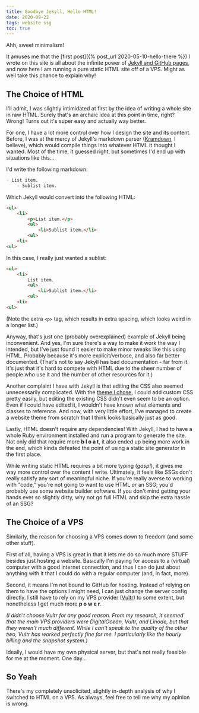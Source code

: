 ```yaml
---
title: Goodbye Jekyll, Hello HTML!
date: 2020-09-22
tags: website ssg
toc: true
---
```


Ahh, sweet minimalism!

It amuses me that the [first post]({% post_url 2020-05-10-hello-there %}) I wrote on this site is all about the infinite power of [Jekyll and GitHub pages](https://help.github.com/en/github/working-with-github-pages/setting-up-a-github-pages-site-with-jekyll), and now here I am running a pure static HTML site off of a VPS.
Might as well take this chance to explain why!

## The Choice of HTML

I'll admit, I was slightly intimidated at first by the idea of writing a whole site in raw HTML.
Surely that's an archaic idea at this point in time, right?
Wrong!
Turns out it's super easy and actually way better.

For one, I have a lot more control over how I design the site and its content.
Before, I was at the mercy of Jekyll's markdown parser ([Kramdown](https://kramdown.gettalong.org/), I believe), which would compile things into whatever HTML it thought I wanted.
Most of the time, it guessed right, but sometimes I'd end up with situations like this...

I'd write the following markdown:

```md
- List item.
    - Sublist item.
```

Which Jekyll would convert into the following HTML:

```html
<ul>
    <li>
        <p>List item.</p>
        <ul>
            <li>Sublist item.</li>
        <ul>
    <li>
<ul>
```

In this case, I really just wanted a sublist:

```html
<ul>
    <li>
        List item.
        <ul>
            <li>Sublist item.</li>
        <ul>
    <li>
<ul>
```

(Note the extra `<p>` tag, which results in extra spacing, which looks weird in a longer list.)

Anyway, that's just one (probably overexplained) example of Jekyll being inconvenient.
And yes, I'm sure there's a way to make it work the way I intended, but I've just found it easier to make minor tweaks like this using HTML.
Probably because it's more explicit/verbose, and also far better documented.
(That's not to say Jekyll has bad documentation - far from it.
It's just that it's hard to compete with HTML due to the sheer number of people who use it and the number of other resources for it.)

Another complaint I have with Jekyll is that editing the CSS also seemed unnecessarily complicated.
With the [theme I chose](https://github.com/pages-themes/midnight/), I could add custom CSS pretty easily, but editing the existing CSS didn't even seem to be an option.
Even if I could have edited it, I wouldn't have known what elements and classes to reference.
And now, with very little effort, I've managed to create a website theme from scratch that I think looks basically just as good.

Lastly, HTML doesn't require any dependencies!
With Jekyll, I had to have a whole Ruby environment installed and run a program to generate the site.
Not only did that require more **b l o a t**, it also ended up being more work in the end, which kinda defeated the point of using a static site generator in the first place.

While writing static HTML requires a bit more typing (*gasp!*), it gives me way more control over the content I write.
Ultimately, it feels like SSGs don't really satisfy any sort of meaningful niche.
If you're really averse to working with "code," you're not going to want to use HTML *or* an SSG; you'd probably use some website builder software.
If you don't mind getting your hands ever so slightly dirty, why not go full HTML and skip the extra hassle of an SSG?
</rant>

## The Choice of a VPS

Similarly, the reason for choosing a VPS comes down to freedom (and some other stuff).

First of all, having a VPS is great in that it lets me do so much more STUFF besides just hosting a website.
Basically I'm paying for access to a (virtual) computer with a good internet connection, and thus I can do just about anything with it that I could do with a regular computer (and, in fact, more).

Second, it means I'm not bound to GitHub for hosting.
Instead of relying on them to have the options I might need, I can just change the server config directly.
I still have to rely on my VPS provider ([Vultr](https://www.vultr.com/)) to some extent, but nonetheless I get much more **p o w e r**.

*(I didn't choose Vultr for any good reason.
From my research, it seemed that the main VPS providers were DigitalOcean, Vultr, and Linode, but that they weren't much different.
While I can't speak to the quality of the other two, Vultr has worked perfectly fine for me.
I particularly like the hourly billing and the snapshot system.)*

Ideally, I would have my own physical server, but that's not really feasible for me at the moment.
One day...

## So Yeah

There's my completely unsolicited, slightly in-depth analysis of why I switched to HTML on a VPS.
As always, feel free to tell me why my opinion is wrong.
